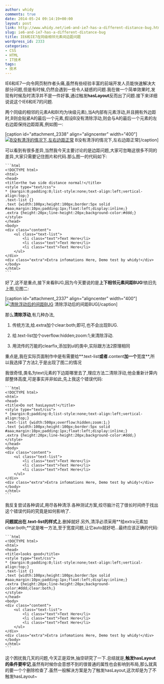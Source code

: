 ```yaml
---
author: whidy
comments: true
date: 2014-05-24 09:14:19+00:00
layout: post
link: http://www.whidy.net/ie6-and-ie7-has-a-different-distance-bug.html
slug: ie6-and-ie7-has-a-different-distance-bug
title: IE6和IE7在同级相邻元素间边距问题
wordpress_id: 2333
categories:
- CSS
- HTML
- IT技术
tags:
- 技术
---
```


IE6和IE7一向令网页制作者头痛,虽然有些经验丰富的前端开发人员能快速解决大部分问题,但是有时候,仍然会遇到一些令人疑惑的问题.我在做一个简单效果时,发现有时候及时清浮并不是一件好事,通过触发**hasLayout**反而出了问题.接下来详细说说这个IE6和IE7的问题.

两个同级的相邻的元素A和B(均为块级元素),当A内部有元素浮动,并且拥有外边距时,B则会贴紧A的最后一个元素,假设B没有清除浮动,则会与A的最后一个元素的左右边距保持边距距离,例如图一:

[caption id="attachment_2338" align="aligncenter" width="400"][![B没有清浮的情况下,左右边距正常](http://www.whidy.net/wp-content/uploads/2014/05/B-no-clear-400x531.png)](http://www.whidy.net/wp-content/uploads/2014/05/B-no-clear.png) B没有清浮的情况下,左右边距正常[/caption]

<!-- more -->可以看到有很多差异,当然我今天主要讨论的是边距问题,大家可忽略这很多不同的差异,大家只需要记住图片和代码.那么图一的代码如下:


    
    ```html
    <!DOCTYPE html>
    <html>
    <head>
    <title>the two side distance normal!</title>
    <style type="text/css">
    * {margin:0;padding:0;list-style:none;text-align:left;vertical-align:top;}
    .text-list {}
    .text {width:100px;height:100px;border:5px solid #aaa;margin:10px;padding:1px;float:left;display:inline;}
    .extra {height:20px;line-height:20px;background-color:#ddd;}
    </style>
    </head>
    <body>
    <div class="content">
    	<ul class="text-list">
    		<li class="text">Text Here</li>
    		<li class="text">Text Here</li>
    		<li class="text">Text Here</li>
    	</ul>
    </div>
    <div class="extra">Extra infomations Here, Demo test by whidy!</div>
    </body>
    </html>
    ```



好了,这不是重点,接下来看BUG,因为今天要说的是**上下相邻元素间距BUG**!依旧先上图,见图二:

[caption id="attachment_2337" align="aligncenter" width="400"][![清除浮动后的间距BUG](http://www.whidy.net/wp-content/uploads/2014/05/clear-float-BUG-400x750.png)](http://www.whidy.net/wp-content/uploads/2014/05/clear-float-BUG.png) 清除浮动后的间距BUG[/caption]

那么**清除浮动**,有几种办法,

1. 传统方法,给.extra加个clear:both;即可,也不会出现BUG.

2. 给.text-list加个overflow:hidden;zoom:1;来清除浮动.

3. 用流传的万能的clearfix,添加到ul的类中,实际跟方法2原理相同

重点是,我在实际页面制作中是有需要给**.text-list**或者**.content**加一个**宽度**,所以我选择了方法2,于是出现了图二的情况

我很奇怪,类名为text元素的下边距哪里去了,理应方法二清除浮动,他会重新计算内部整体高度,可是事实并非如此,先上我这个错误代码:


    
    ```html
    <!DOCTYPE html>
    <html>
    <head>
    <title>Do not hasLayout!</title>
    <style type="text/css">
    * {margin:0;padding:0;list-style:none;text-align:left;vertical-align:top;}
    .text-list {width:500px;overflow:hidden;zoom:1;}
    .text {width:100px;height:100px;border:5px solid #aaa;margin:10px;padding:1px;float:left;display:inline;}
    .extra {height:20px;line-height:20px;background-color:#ddd;}
    </style>
    </head>
    <body>
    <div class="content">
    	<ul class="text-list">
    		<li class="text">Text Here</li>
    		<li class="text">Text Here</li>
    		<li class="text">Text Here</li>
    	</ul>
    </div>
    <div class="extra">Extra infomations Here, Demo test by whidy!</div>
    </body>
    </html>
    ```



我反复尝试各种调试,用尽各种清浮.各种测试方案,绞尽脑汁花了很长时间终于找出这个错误代码的究竟是如何影响了.

**问题就出在.text-list的样式上**.删掉就好.另外,清浮必须采用**给extra元素加clear:both;**这是唯一方法,至于宽度问题,让它auto就好吧...最终应该正确的代码:


    
    ```html
    <!DOCTYPE html>
    <html>
    <head>
    <title>looks good</title>
    <style type="text/css">
    * {margin:0;padding:0;list-style:none;text-align:left;vertical-align:top;}
    .text-list {}
    .text {width:100px;height:100px;border:5px solid #aaa;margin:10px;padding:1px;float:left;display:inline;}
    .extra {height:20px;line-height:20px;background-color:#ddd;clear:both;}
    </style>
    </head>
    <body>
    <div class="content">
    	<ul class="text-list">
    		<li class="text">Text Here</li>
    		<li class="text">Text Here</li>
    		<li class="text">Text Here</li>
    	</ul>
    </div>
    <div class="extra">Extra infomations Here, Demo test by whidy!</div>
    </body>
    </html>
    ```



这个困扰我几天的问题,今天正是双休,抽空研究了一下.总结就是,**触发hasLayout的条件要牢记**,虽然有时候你会意想不到的很普通的属性也会影响到布局,那么就真的要一个个删除检查了.虽然一般解决方案是为了触发hasLayout,这次却是为了不触发hasLayout~
